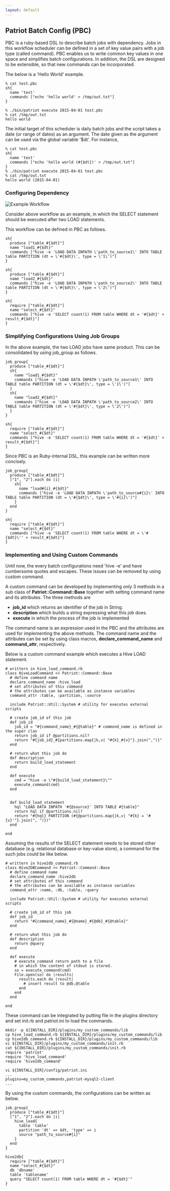 ```yaml
---
layout: default
---
```


## Patriot Batch Config (PBC)

PBC is a ruby-based DSL to describe batch jobs with dependency.
Jobs in this workflow scheduler can be defined in a set of key value
pairs with a job type (called command).
PBC enables us to write common key values in one space and simplifies
batch configurations.
In addition, the DSL are designed to be extensible, so that new commands can be incorporated.


The below is a 'Hello World' example.

```
% cat test.pbc
sh{
  name 'test'
  commands ["echo 'hello world' > /tmp/out.txt"]
}
```

```
% ./bin/patriot execute 2015-04-01 test.pbc
% cat /tmp/out.txt
hello world
```
The initial target of this scheduler is daily batch jobs and the script takes a date (or range of dates) as an argument.
The date given as the argument can be used via the global variable '$dt'.
For instance, 

```
% cat test.pbc
sh{
  name 'test'
  commands ["echo 'hello world (#{$dt})' > /tmp/out.txt"]
}
% ./bin/patriot execute 2015-04-01 test.pbc
% cat /tmp/out.txt
hello world (2015-04-01)
```

### Configuring Dependency

![Example Workflow](images/pbc_example.png)

Consider above workflow as an example, in which the SELECT statement
should be executed after two LOAD statements.

This workflow can be defined in PBC as follows.

```
sh{
  produce ["table_#{$dt}"]
  name "load1_#{$dt}"
  commands ["hive -e 'LOAD DATA INPATH \'path_to_source1\' INTO TABLE table PARTITION (dt = \'#{$dt}\', type = \'1\')"]
}

sh{
  produce ["table_#{$dt}"]
  name "load2_#{$dt}"
  commands ["hive -e 'LOAD DATA INPATH \'path_to_source2\' INTO TABLE table PARTITION (dt = \'#{$dt}\', type = \'2\')"]
}

sh{
  require ["table_#{$dt}"]
  name "select_#{$dt}"
  commands ["hive -e 'SELECT count(1) FROM table WHERE dt = '#{$dt}' > result_#{$dt}"]
}
```

### Simplifying Configurations Using Job Groups

In the above example, the two LOAD jobs have same product.
This can be consolidated by using job_group as follows.

```
job_group{
  produce ["table_#{$dt}"]
  sh{
    name "load1_#{$dt}"
    commands ["hive -e 'LOAD DATA INPATH \'path_to_source1\' INTO TABLE table PARTITION (dt = \'#{$dt}\', type = \'1\')"]
  }
  sh{
    name "load2_#{$dt}"
    commands ["hive -e 'LOAD DATA INPATH \'path_to_source2\' INTO TABLE table PARTITION (dt = \'#{$dt}\', type = \'2\')"]
  }
}

sh{
  require ["table_#{$dt}"]
  name "select_#{$dt}"
  commands ["hive -e 'SELECT count(1) FROM table WHERE dt = '#{$dt}' > result_#{$dt}"]
}
```
Since PBC is an Ruby-internal DSL, this example can be written more concisely.

```
job_group{
  produce ["table_#{$dt}"]
  ["1", "2"].each do |i|
    sh{
      name "load#{i}_#{$dt}"
      commands ["hive -e 'LOAD DATA INPATH \'path_to_source#{i}\' INTO TABLE table PARTITION (dt = \'#{$dt}\', type = \'#{i}\')"]
    }
  end
}

sh{
  require ["table_#{$dt}"]
  name "select_#{$dt}"
  commands ["hive -e 'SELECT count(1) FROM table WHERE dt = \'#{$dt}\'' > result_#{$dt}"]
}
```

### Implementing and Using Custom Commands

Until now, the every batch configurations need 'hive -e' and have
cumbersome quotes and escapes.
These issues can be removed by using custom command.

A custom command can be developed by implementing only 3 methods in a sub class of __Patriot::Command::Base__ together with setting command name and its attributes.
The three methods are

* __job_id__ which returns an identifier of the job in String.
* __description__ which builds a string expressing what this job does.
* __execute__ in which the process of the job is implemented

The command name is an expression used in the PBC and the attributes are used for implementing the above methods. The command name and the attributes can be set by using class macros, __declare\_command\_name__ and __command_attr__, respectively.

Below is a custom command example which executes a Hive LOAD statement.

```
# writtern in hive_load_command.rb
class HiveLoadCommand << Patriot::Command::Base
  # define command name
  declare_command_name :hive_load
  # set attributes of this command
  # the attributes can be available as instance variables
  command_attr :table, :partition, :source

  include Patriot::Util::System # utility for executes external scripts

  # create job_id of this job
  def job_id
    job_id = "#{command_name}_#{@table}" # commond_name is defined in the super clas
    return job_id if @partitions.nil?
    return "#{job_id}_#{partitions.map{|k,v| "#{k}_#{v}"}.join(",")}"
  end

  # return what this job do
  def description
    return build_load_statement
  end

  def execute
    cmd = "hive -e \"#{build_load_statement}\""
    execute_command(cmd)
  end


  def build_load_statement
    hql "LOAD DATA INPATH '#{@source}' INTO TABLE #{table}"
    return hql if @partitions.nil?
    return "#{hql} PARTITION (#{@partitions.map{|k,v| "#{k} = '#{v}'"}.join(", ")})"
  end

end
```

Assuming the results of the SELECT statement needs to be stored other database (e.g. relational database or key-value store), a command for the such jobs could be like below.

```
# writtern in hive2db_command.rb
class Hive2DBCommand << Patriot::Command::Base
  # define command name
  declare_command_name :hive2db
  # set attributes of this command
  # the attributes can be available as instance variables
  command_attr :name, :db, :table, :query

  include Patriot::Util::System # utility for executes external scripts

  # create job_id of this job
  def job_id
    return "#{command_name}_#{@name}_#{@db}_#{@table}"
  end

  # return what this job do
  def description
    return @query
  end

  def execute
    # execute_command return path to a file
    # in which the content of stdout is stored.
    so = execute_command(cmd)
    File.open(so) do |results|
      results.each do |result|
        # insert result to @db.@table
      end
    end
  end

end
```

These command can be integrated by putting file in the plugins directory and set init.rb and patriot.ini to load the commands.

```
mkdir -p ${INSTALL_DIR}/plugins/my_custom_commands/lib
cp hive_load_command.rb ${INSTALL_DIR}/plugins/my_custom_commands/lib
cp hive2db_command.rb ${INSTALL_DIR}/plugins/my_custom_commands/lib
vi ${INSTALL_DIR}/plugins/my_custom_commands/init.rb
cat ${INSTALL_DIR}/plugins/my_custom_commands/init.rb
require 'patriot'
require 'hive_load_command'
require 'hive2db_command'

vi ${INSTALL_DIR}/config/patriot.ini
...
plugins=my_custom_commands,patriot-mysql2-client
...

```

By using the custom commands, the configurations can be written as below.

```
job_group{
  produce ["table_#{$dt}"]
  ["1", "2"].each do |i|
    hive_load{
      table 'table'
      partition 'dt' => $dt, 'type' => i
      source "path_to_source#{i}"
    }
  end
}

hive2db{
  require ["table_#{$dt}"]
  name "select_#{$dt}"
  db 'dbname'
  table 'tablename'
  query "SELECT count(1) FROM table WHERE dt = '#{$dt}'"
}
```




